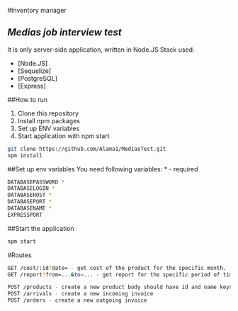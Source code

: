 #Inventory manager
## _Medias job interview test_

It is only server-side application, written in Node.JS
Stack used:
- [Node.JS]
- [Sequelize]
- [PostgreSQL]
- [Express]

##How to run

1. Clone this repository
2. Install npm packages
3. Set up ENV variables
4. Start application with npm start

```sh
git clone https://github.com/Alama1/MediasTest.git
npm install
```
##Set up env variables
You need following variables: * - required
```sh
DATABASEPASSWORD *
DATABASELOGIN *
DATABASEHOST *
DATABASEPORT * 
DATABASENAME *
EXPRESSPORT
```

##Start the application
```sh
npm start
```

#Routes
```sh
GET /cost/:id?date= - get cost of the product for the specific month.
GET /report?from=...&to=... - get report for the specific period of time

POST /products - create a new product body should have id and name keys
POST /arrivals - create a new incoming invoice
POST /orders - create a new outgoing invoice 
```